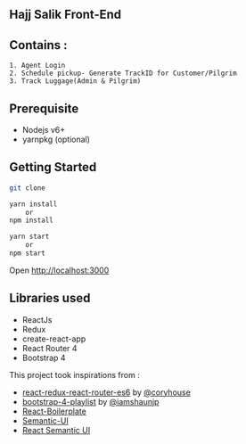 ## Hajj Salik Front-End

## Contains :
    1. Agent Login
    2. Schedule pickup- Generate TrackID for Customer/Pilgrim
    3. Track Luggage(Admin & Pilgrim)


## Prerequisite
* Nodejs v6+
* yarnpkg (optional)


## Getting Started
```sh
git clone 

yarn install
    or
npm install

yarn start
    or
npm start
```

Open [http://localhost:3000](http://localhost:3000)<br>


## Libraries used
* ReactJs
* Redux
* create-react-app
* React Router 4
* Bootstrap 4


This project took inspirations from :
* [react-redux-react-router-es6](https://github.com/coryhouse/pluralsight-redux-starter) by [@coryhouse](https://twitter.com/housecor)
* [bootstrap-4-playlist](https://github.com/iamshaunjp/bootstrap-4-playlist) by [@iamshaunjp](https://github.com/iamshaunjp)
* [React-Boilerplate](https://github.com/ariesmcrae/reactjs-crud-boilerplate)
* [Semantic-UI](https://semantic-ui.com/introduction/getting-started.html)
* [React Semantic UI](https://react.semantic-ui.com/usage)